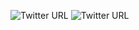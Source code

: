 ![Twitter URL](https://img.shields.io/twitter/url?color=%230082FC&label=LINKEDIN&logo=linkedin&logoColor=%230082FC&style=for-the-badge&url=https://www.linkedin.com%2Fin%2Fjignesh-mathure-535353213%2F)
![Twitter URL](https://img.shields.io/twitter/url?color=%23E4405F&label=INSTAGRAM&logo=Instagram&logoColor=%23E4405F&style=for-the-badge&url=https%3A%2F%2Fwww.instagram.com%2Fjigsaw.rtf%2F)
